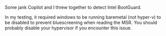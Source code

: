 Some jank Copilot and I threw together to detect Intel BootGuard.

In my testing, it required windows to be running baremetal (not hyper-v) to be disabled to prevent bluescreening when reading the MSR. You should probably disable your hypervisor if you encounter this issue.